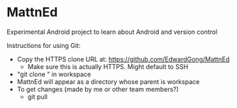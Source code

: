 MattnEd
=======

Experimental Android project to learn about Android and version control

Instructions for using Git:
  - Copy the HTTPS clone URL at: https://github.com/EdwardGong/MattnEd
    - Make sure this is actually HTTPS. Might default to SSH
  - "git clone <paste>" in workspace
  - MattnEd will appear as a directory whose parent is workspace
  - To get changes (made by me or other team members?)
    - git pull
